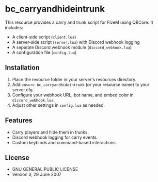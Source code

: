 # bc_carryandhideintrunk

This resource provides a carry and trunk script for FiveM using QBCore. It includes:

- A client-side script (`client.lua`)
- A server-side script (`server.lua`) with Discord webhook logging
- A separate Discord webhook module (`discord_webhook.lua`)
- A configuration file (`config.lua`)

## Installation

1. Place the resource folder in your server's resources directory.
2. Add `ensure bc_carryandhideintrunk` (or your resource name) to your server.cfg.
3. Configure your webhook URL, bot name, and embed color in `discord_webhook.lua`.
4. Adjust other settings in `config.lua` as needed.

## Features

- Carry players and hide them in trunks.
- Discord webhook logging for carry events.
- Custom keybinds and command-based interactions.

## License

- GNU GENERAL PUBLIC LICENSE
- Version 3, 29 June 2007
